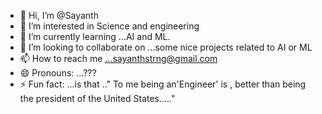 - 👋 Hi, I’m @Sayanth
- 👀 I’m interested in Science and engineering
- 🌱 I’m currently learning ...AI and ML.
- 💞️ I’m looking to collaborate on ...some nice projects related to AI or ML
- 📫 How to reach me ...sayanthstrng@gmail.com
- 😄 Pronouns: ...???
- ⚡ Fun fact: ...is that .." To me being an'Engineer' is , better than being the president of  the United States....."

<!---
Sayanth789/Sayanth789 is a ✨ special ✨ repository because its `README.md` (this file) appears on your GitHub profile.
You can click the Preview link to take a look at your changes.
--->
